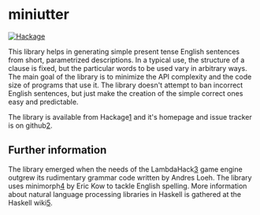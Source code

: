 miniutter
=========

[![Hackage](https://img.shields.io/hackage/v/miniutter.svg)](https://hackage.haskell.org/package/miniutter)

This library helps in generating simple present tense
English sentences from short, parametrized descriptions.
In a typical use, the structure of a clause is fixed,
but the particular words to be used vary in arbitrary ways.
The main goal of the library is to minimize the API
complexity and the code size of programs that use it.
The library doesn't attempt to ban incorrect English sentences,
but just make the creation of the simple correct ones easy
and predictable.

The library is available from Hackage[1] and it's homepage
and issue tracker is on github[2].

Further information
-------------------

The library emerged when the needs of the LambdaHack[3] game engine
outgrew its rudimentary grammar code written by Andres Loeh.
The library uses minimorph[4] by Eric Kow to tackle English spelling.
More information about natural language processing libraries in Haskell
is gathered at the Haskell wiki[5].

[1]: http://hackage.haskell.org/package/miniutter
[2]: https://github.com/Mikolaj/miniutter
[3]: http://hackage.haskell.org/package/LambdaHack
[4]: http://hackage.haskell.org/package/minimorph
[5]: http://www.haskell.org/haskellwiki/Applications_and_libraries/Linguistics
